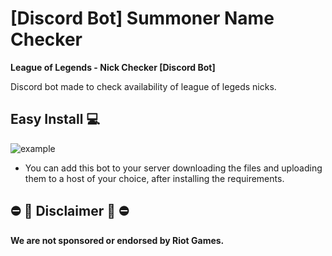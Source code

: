 # [Discord Bot] Summoner Name Checker 
**League of Legends - Nick Checker [Discord Bot]**

Discord bot made to check availability of league of legeds nicks.

## Easy Install 💻 

![example](https://i.imgur.com/NsFq3rZ.png)


- You can add this bot to your server downloading the files and uploading them to a host of your choice, after installing the requirements.


## ⛔️ 🛑 Disclaimer 🛑 ⛔️


**We are not sponsored or endorsed by Riot Games.**

